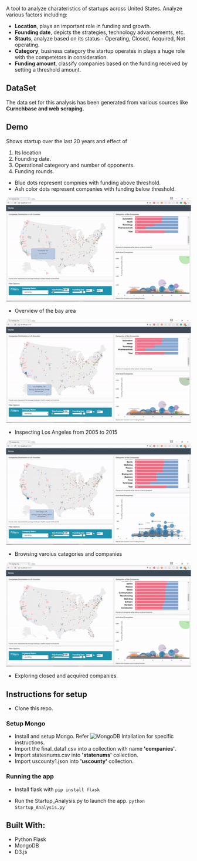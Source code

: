 A tool to analyze charateristics of startups across United States. Analyze various factors including:
* **Location**, plays an important role in funding and growth.
* **Founding date**, depicts the strategies, technology advancements, etc.
* **Stauts**, analyze based on its status - Operating, Closed, Acquired, Not operating.
* **Category**, business category the startup operates in plays a huge role with the competetors in consideration.
* **Funding amount**, classify companies based on the funding received by setting a threshold amount.

## DataSet
The data set for this analysis has been generated from various sources like **Curnchbase and web scraping.**

## Demo
Shows startup over the last 20 years and effect of
1. Its location 
2. Founding date.
3. Operational categeory and number of opponents.
4. Funding rounds.

* Blue dots represent compnies with funding above threshold.
* Ash color dots represent companies with funding below threshold.

![Startups](static/gifs/startup2.gif)

* Overview of the bay area

![Startups](static/gifs/startup1.gif)

* Inspecting Los Angeles from 2005 to 2015

 ![Startups](static/gifs/startup3.gif)

* Browsing varoius categories and companies

 ![Startups](static/gifs/startup4.gif)

* Exploring closed and acquired companies.

## Instructions for setup
* Clone this repo.

### Setup Mongo
* Install and setup Mongo. Refer ![MongoDB Intallation](https://docs.mongodb.com/manual/installation/) for specific instructions. 
* Import the final_data1.csv into a collection with name **'companies'**.
* Import statesnums.csv into **'statenums'** collection.
* Import uscounty1.json into **'uscounty'** collection.

### Running the app
* Install flask with
`pip install flask`

* Run the Startup_Analysis.py to launch the app.
`python Startup_Analysis.py`


## Built With:
* Python Flask
* MongoDB
* D3.js

